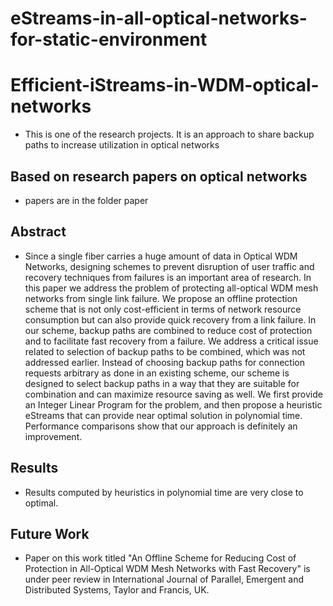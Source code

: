 # eStreams-in-all-optical-networks-for-static-environment
# Efficient-iStreams-in-WDM-optical-networks
- This is one of the research projects. It is an approach to share backup paths to increase utilization in optical networks

## Based on research papers on optical networks
- papers are in the folder paper

## Abstract
- Since a single fiber carries a huge amount of data in Optical WDM Networks,
  designing schemes to prevent disruption of user traffic and recovery techniques from failures is
  an important area of research. In this paper we address the problem of protecting all-optical
  WDM mesh networks from single link failure. We propose an offline protection scheme that is
  not only cost-efficient in terms of network resource consumption but can also provide quick
  recovery from a link failure. In our scheme, backup paths are combined to reduce cost of
  protection and to facilitate fast recovery from a failure. We address a critical issue related to
  selection of backup paths to be combined, which was not addressed earlier. Instead of choosing
  backup paths for connection requests arbitrary as done in an existing scheme, our scheme is
  designed to select backup paths in a way that they are suitable for combination and can maximize
  resource saving as well. We first provide an Integer Linear Program for the problem, and then
  propose a heuristic eStreams that can provide near optimal solution in polynomial time.
  Performance comparisons show that our approach is definitely an improvement.
## Results
- Results computed by heuristics in polynomial time are very close to optimal. 

## Future Work
- Paper on this work titled "An Offline Scheme for Reducing Cost of Protection in All-Optical
  WDM Mesh Networks with Fast Recovery" is under peer review in International Journal of Parallel, 
  Emergent and Distributed Systems, Taylor and Francis, UK.
